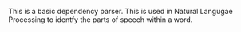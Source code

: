 This is a basic dependency parser. This is used in Natural Langugae Processing to identfy the parts of speech within a word.
